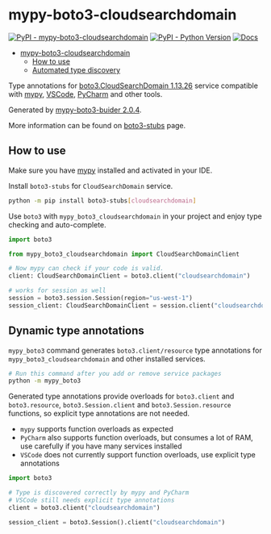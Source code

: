 # mypy-boto3-cloudsearchdomain

[![PyPI - mypy-boto3-cloudsearchdomain](https://img.shields.io/pypi/v/mypy-boto3-cloudsearchdomain.svg?color=blue)](https://pypi.org/project/mypy-boto3-cloudsearchdomain)
[![PyPI - Python Version](https://img.shields.io/pypi/pyversions/mypy-boto3-cloudsearchdomain.svg?color=blue)](https://pypi.org/project/mypy-boto3-cloudsearchdomain)
[![Docs](https://img.shields.io/readthedocs/mypy-boto3-builder.svg?color=blue)](https://mypy-boto3-builder.readthedocs.io/)

- [mypy-boto3-cloudsearchdomain](#mypy-boto3-cloudsearchdomain)
  - [How to use](#how-to-use)
  - [Automated type discovery](#automated-type-discovery)

Type annotations for
[boto3.CloudSearchDomain 1.13.26](https://boto3.amazonaws.com/v1/documentation/api/1.13.26/reference/services/cloudsearchdomain.html#CloudSearchDomain) service
compatible with [mypy](https://github.com/python/mypy), [VSCode](https://code.visualstudio.com/),
[PyCharm](https://www.jetbrains.com/pycharm/) and other tools.

Generated by [mypy-boto3-buider 2.0.4](https://github.com/vemel/mypy_boto3_builder).

More information can be found on [boto3-stubs](https://pypi.org/project/boto3-stubs/) page.

## How to use

Make sure you have [mypy](https://github.com/python/mypy) installed and activated in your IDE.

Install `boto3-stubs` for `CloudSearchDomain` service.

```bash
python -m pip install boto3-stubs[cloudsearchdomain]
```

Use `boto3` with `mypy_boto3_cloudsearchdomain` in your project and enjoy type checking and auto-complete.

```python
import boto3

from mypy_boto3_cloudsearchdomain import CloudSearchDomainClient

# Now mypy can check if your code is valid.
client: CloudSearchDomainClient = boto3.client("cloudsearchdomain")

# works for session as well
session = boto3.session.Session(region="us-west-1")
session_client: CloudSearchDomainClient = session.client("cloudsearchdomain")

```

## Dynamic type annotations

`mypy_boto3` command generates `boto3.client/resource` type annotations for
`mypy_boto3_cloudsearchdomain` and other installed services.

```bash
# Run this command after you add or remove service packages
python -m mypy_boto3
```

Generated type annotations provide overloads for `boto3.client` and `boto3.resource`,
`boto3.Session.client` and `boto3.Session.resource` functions,
so explicit type annotations are not needed.

- `mypy` supports function overloads as expected
- `PyCharm` also supports function overloads, but consumes a lot of RAM, use carefully if you have many services installed
- `VSCode` does not currently support function overloads, use explicit type annotations

```python
import boto3

# Type is discovered correctly by mypy and PyCharm
# VSCode still needs explicit type annotations
client = boto3.client("cloudsearchdomain")

session_client = boto3.Session().client("cloudsearchdomain")
```